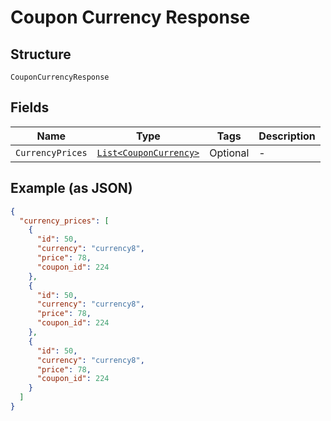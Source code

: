 
# Coupon Currency Response

## Structure

`CouponCurrencyResponse`

## Fields

| Name | Type | Tags | Description |
|  --- | --- | --- | --- |
| `CurrencyPrices` | [`List<CouponCurrency>`](../../doc/models/coupon-currency.md) | Optional | - |

## Example (as JSON)

```json
{
  "currency_prices": [
    {
      "id": 50,
      "currency": "currency8",
      "price": 78,
      "coupon_id": 224
    },
    {
      "id": 50,
      "currency": "currency8",
      "price": 78,
      "coupon_id": 224
    },
    {
      "id": 50,
      "currency": "currency8",
      "price": 78,
      "coupon_id": 224
    }
  ]
}
```

